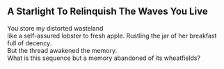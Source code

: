 A Starlight To Relinquish The Waves You Live
--------------------------------------------
You store my distorted wasteland  
like a self-assured lobster to fresh apple. Rustling the jar of her breakfast full of decency.  
But the thread awakened the memory.  
What is this sequence but a memory abandoned of its wheatfields?  
